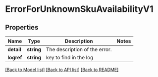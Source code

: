 # ErrorForUnknownSkuAvailabilityV1

## Properties
Name | Type | Description | Notes
------------ | ------------- | ------------- | -------------
**detail** | **string** | The description of the error. | 
**logref** | **string** | key to find in the log | 

[[Back to Model list]](../../README.md#documentation-for-models) [[Back to API list]](../../README.md#documentation-for-api-endpoints) [[Back to README]](../../README.md)

